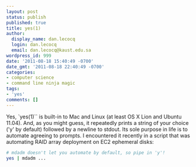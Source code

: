 ```yaml
---
layout: post
status: publish
published: true
title: yes(1)
author:
  display_name: dan.lecocq
  login: dan.lecocq
  email: dan.lecocq@kaust.edu.sa
wordpress_id: 999
date: '2011-08-18 15:40:49 -0700'
date_gmt: '2011-08-18 22:40:49 -0700'
categories:
- computer science
- command line ninja magic
tags:
- 'yes'
comments: []
---
```

Yes, `yes(1)`` is built-in to Mac and Linux (at least OS X Lion and Ubuntu 11.04). And, as you might guess, it repeatedly prints a string of your choice ('y' by default) followed by a newline to stdout. Its sole purpose in life is to automate agreeing to prompts. I encountered it recently in a script that was automating RAID array deployment on EC2 ephemeral disks:

```bash
# mdadm doesn't let you automate by default, so pipe in 'y'!
yes | mdadm ...
```

